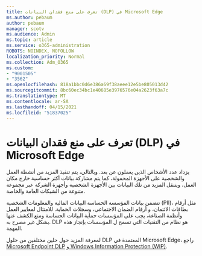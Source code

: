 ```yaml
---
title: تعرف على منع فقدان البيانات (DLP) في Microsoft Edge
ms.author: pebaum
author: pebaum
manager: scotv
ms.audience: Admin
ms.topic: article
ms.service: o365-administration
ROBOTS: NOINDEX, NOFOLLOW
localization_priority: Normal
ms.collection: Adm_O365
ms.custom:
- "9001505"
- "3562"
ms.openlocfilehash: 818a1bbc0d6e386a69f38aeee12e5be805013d42
ms.sourcegitcommit: 8bc60ec34bc1e40685e3976576e04a2623f63a7c
ms.translationtype: MT
ms.contentlocale: ar-SA
ms.lasthandoff: 04/15/2021
ms.locfileid: "51837025"
---
```

# <a name="learn-about-data-loss-prevention-dlp-in-microsoft-edge"></a>تعرف على منع فقدان البيانات (DLP) في Microsoft Edge

يزداد عدد الأشخاص الذين يعملون عن بعد. وبالتالي، يتم تنفيذ المزيد من أنشطة العمل والشخصية على الأجهزة المحمولة، كما يتم مشاركة بيانات أكثر حساسية خارج مكان العمل، ويتنقل المزيد من تلك البيانات بين الأجهزة الشخصية وأجهزة الشركة عبر مجموعة متنوعة من الشبكات العامة والخاصة.

تتضمن بيانات المؤسسة الحساسة البيانات المالية والمعلومات الشخصية (PII)، مثل أرقام بطاقات الائتمان، و أرقام الضمان الاجتماعي، وسجلات الحماية. للامتثال لمعايير العمل وأنظمة الصناعة، يجب على المؤسسات حماية البيانات الحساسة ومنع الكشف عنها بشكل غير مصرح به. DLP هو نظام من التقنيات التي تسمح ل المؤسسات بإنجاز هذه المهمة.

لمعرفة المزيد حول حلين مختلفين من حلول DLP المعتمدة في Microsoft Edge، راجع [Microsoft Endpoint DLP](https://go.microsoft.com/fwlink/?linkid=2151765) [و Windows Information Protection (WIP)](https://go.microsoft.com/fwlink/?linkid=2151766).